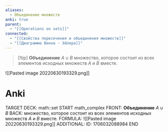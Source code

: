 ```yaml
---
aliases:
  - Объединение множеств
anki: true
parent:
  - "[[Operations on sets]]"
connected:
  - "[[Свойства пересечения и объединения множеств]]"
  - "[[Диаграмма Венна - Эйлера]]"
---
```


> [!tip] **Объединение** $A∪B$ 
множество, которое состоит из всех элементов исходных множеств $A$ и $B$ вместе. 

![[Pasted image 20220630193329.png]]

# Anki
TARGET DECK: math::set
START
math_complex
FRONT: **Объединение** $A∪B$ 
BACK: множество, которое состоит из всех элементов исходных множеств $A$ и $B$ вместе. 
FORMULA: ![[Pasted image 20220630193329.png]]
ADDITIONAL:
ID: 1706032088984
END